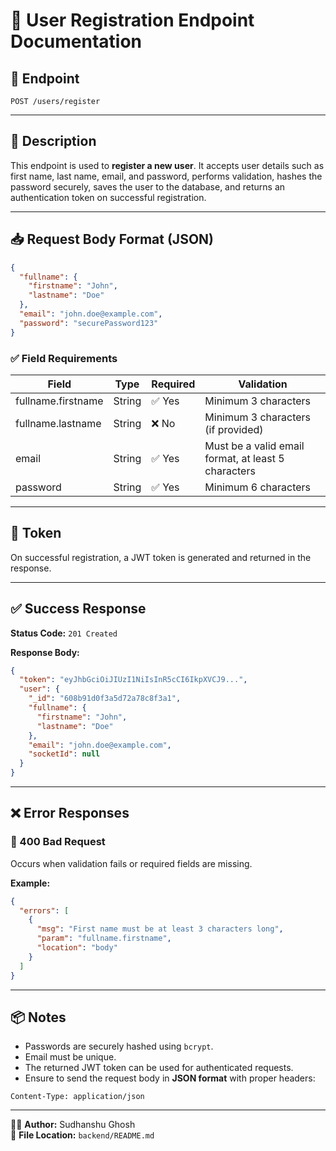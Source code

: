 # 📌 User Registration Endpoint Documentation

## 🔗 Endpoint

```
POST /users/register
```

---

## 📝 Description

This endpoint is used to **register a new user**. It accepts user details such as first name, last name, email, and password, performs validation, hashes the password securely, saves the user to the database, and returns an authentication token on successful registration.

---

## 📥 Request Body Format (JSON)

```json
{
  "fullname": {
    "firstname": "John",
    "lastname": "Doe"
  },
  "email": "john.doe@example.com",
  "password": "securePassword123"
}
```

### ✅ Field Requirements

| Field              | Type   | Required | Validation                                          |
| ------------------ | ------ | -------- | --------------------------------------------------- |
| fullname.firstname | String | ✅ Yes   | Minimum 3 characters                                |
| fullname.lastname  | String | ❌ No    | Minimum 3 characters (if provided)                  |
| email              | String | ✅ Yes   | Must be a valid email format, at least 5 characters |
| password           | String | ✅ Yes   | Minimum 6 characters                                |

---

## 🔐 Token

On successful registration, a JWT token is generated and returned in the response.

---

## ✅ Success Response

**Status Code:** `201 Created`

**Response Body:**

```json
{
  "token": "eyJhbGciOiJIUzI1NiIsInR5cCI6IkpXVCJ9...",
  "user": {
    "_id": "608b91d0f3a5d72a78c8f3a1",
    "fullname": {
      "firstname": "John",
      "lastname": "Doe"
    },
    "email": "john.doe@example.com",
    "socketId": null
  }
}
```

---

## ❌ Error Responses

### 🔸 400 Bad Request

Occurs when validation fails or required fields are missing.

**Example:**

```json
{
  "errors": [
    {
      "msg": "First name must be at least 3 characters long",
      "param": "fullname.firstname",
      "location": "body"
    }
  ]
}
```

---

## 📦 Notes

- Passwords are securely hashed using `bcrypt`.
- Email must be unique.
- The returned JWT token can be used for authenticated requests.
- Ensure to send the request body in **JSON format** with proper headers:

```http
Content-Type: application/json
```

---

👨‍💻 **Author:** Sudhanshu Ghosh  
📁 **File Location:** `backend/README.md`
